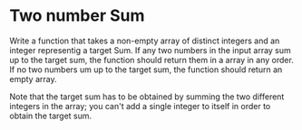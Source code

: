 # Two number Sum


Write a function that takes a non-empty array of distinct integers and an integer representig a target Sum. If any two numbers in the input array sum up to the target sum, the function should return them in a array in any order. If no two numbers um up to the target sum, the function should return an empty array. 


Note that the target sum has to be obtained by summing the two different integers in the array; you can't add a single integer to itself in order to obtain the target sum. 
